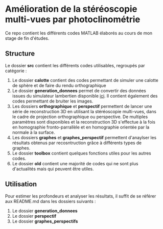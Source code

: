# Amélioration de la stéréoscopie multi-vues par photoclinométrie

Ce repo contient les différents codes MATLAB élaborés au cours de mon stage de fin d'études.

## Structure

Le dossier **src** contient les différents codes utilisables, regroupés par catégorie :
1. Le dossier **calotte** contient des codes permettant de simuler une calotte de sphère et de faire du rendu orthographique
2. Le dossier **generation_donnees** permet de convertir des données issues du simulateur lambertien disponible [ici](https://github.com/bbrument/lambertianRendering_v1). Il contient également des codes permettant de bruiter les images.
3. Les dossiers **orthographique** et **perspectif** permettent de lancer une série de reconstruction 3D en utilisant la stéréoscopie multi-vues, dans le cadre de projection orthographique ou perspective. De multiples paramètres sont disponibles et la reconstruction 3D s'effectue à la fois en homographie fronto-parrallèle et en homographie orientée par la normale à la surface.
4. Les dossiers **graphes** et **graphes_perspectif** permettent d'anaylser les résultats obtenus par recosntruction grâce à différents types de graphes.
5. Le dossier **toolbox** contient quelques fonctions utiles pour les autres codes.
6. Le dossier **old** contient une majorité de codes qui ne sont plus d'actualités mais qui peuvent être utiles.

## Utilisation

Pour estimer les profondeurs et analyser les résultats, il suffit de se référer aux README.md dans les dossiers suivants :
1. Le dossier **generation_donnees**
2. Le dossier **perspectif** 
3. Le dossier **graphes_perspectifs**
